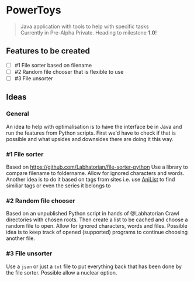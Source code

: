 # PowerToys
> Java application with tools to help with specific tasks<br>
Currently in Pre-Alpha Private. Heading to milestone **1.0**!

## Features to be created
- [ ] #1 File sorter based on filename
- [ ] #2 Random file chooser that is flexible to use
- [ ] #3 File unsorter

## Ideas
### General
An idea to help with optimalisation is to have the interface be in Java and run the features from Python scripts.
First we'd have to check if that is possible and what upsides and downsides there are doing it this way.

### #1 File sorter
Based on https://github.com/Labhatorian/file-sorter-python
Use a library to compare filename to foldername. Allow for ignored characters and words.
Another idea is to do it based on tags from sites i.e. use [AniList](https://anilist.co/) to find similiar tags or even the series it belongs to

### #2 Random file chooser
Based on an unpublished Python script in hands of @Labhatorian
Crawl directories with chosen roots. Then create a list to be cached and choose a random file to open. Allow for ignored characters, words and files.
Possible idea is to keep track of opened (supported) programs to continue choosing another file.

### #3 File unsorter
Use a `json` or just a `txt` file to put everything back that has been done by the file sorter.
Possible allow a nuclear option.